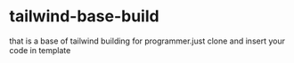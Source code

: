 # tailwind-base-build
that is a base of tailwind building for programmer.just clone and insert your code in template
